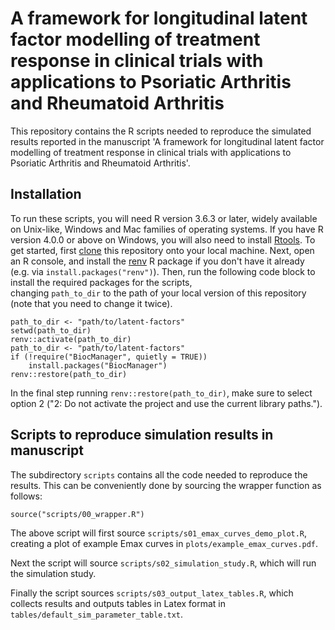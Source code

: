 # A framework for longitudinal latent factor modelling of treatment response in clinical trials with applications to Psoriatic Arthritis and Rheumatoid Arthritis

This repository contains the R scripts needed to reproduce the simulated results reported 
in the manuscript 'A framework for longitudinal latent factor modelling of treatment response in clinical trials with applications to Psoriatic Arthritis and Rheumatoid Arthritis'. 

## Installation

To run these scripts, you will need R version 3.6.3 or later, widely available on 
Unix-like, Windows and Mac families of operating systems. If you have R version 4.0.0
or above on Windows, you will also need to install 
[Rtools](https://cran.r-project.org/bin/windows/Rtools/). To get started,
first [clone](https://git-scm.com/book/en/v2/Git-Basics-Getting-a-Git-Repository)
this repository onto your local machine. Next, open an R console, and install the 
[renv](https://rstudio.github.io/renv/index.html) R package if you don't have it 
already (e.g. via `install.packages("renv")`). Then, run the following code block to install the required packages for the scripts,  
changing `path_to_dir` to the path of your local version of this repository (note that you need to change it twice). 

```
path_to_dir <- "path/to/latent-factors"
setwd(path_to_dir)
renv::activate(path_to_dir)
path_to_dir <- "path/to/latent-factors"
if (!require("BiocManager", quietly = TRUE))
    install.packages("BiocManager")
renv::restore(path_to_dir)
```

In the final step running `renv::restore(path_to_dir)`, make sure to select option 2 ("2: Do not activate the project and use the current library paths.").


## Scripts to reproduce simulation results in manuscript

The subdirectory `scripts` contains all the code needed to reproduce the results. 
This can be conveniently done by sourcing the wrapper function as follows:

```
source("scripts/00_wrapper.R")
```

The above script will first source `scripts/s01_emax_curves_demo_plot.R`, creating a plot of example Emax curves in `plots/example_emax_curves.pdf`.

Next the script will source  `scripts/s02_simulation_study.R`, which will run the simulation study.

Finally the script sources  `scripts/s03_output_latex_tables.R`, which collects results and outputs tables in Latex format in `tables/default_sim_parameter_table.txt`.

